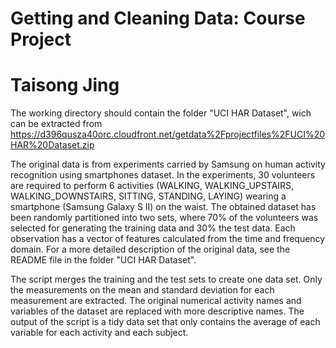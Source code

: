Getting and Cleaning Data: Course Project
========================================================
Taisong Jing
========================================================

The working directory should contain the folder "UCI HAR Dataset", wich can be extracted from https://d396qusza40orc.cloudfront.net/getdata%2Fprojectfiles%2FUCI%20HAR%20Dataset.zip 

The original data is from experiments carried by Samsung on human activity recognition using smartphones dataset. In the experiments, 30 volunteers are required to perform 6 activities (WALKING, WALKING_UPSTAIRS, WALKING_DOWNSTAIRS, SITTING, STANDING, LAYING) wearing a smartphone (Samsung Galaxy S II) on the waist. The obtained dataset has been randomly partitioned into two sets, where 70% of the volunteers was selected for generating the training data and 30% the test data. Each observation has a vector of features calculated from the time and frequency domain. For a more detailed description of the original data, see the README file in the folder "UCI HAR Dataset".

The script merges the training and the test sets to create one data set. Only the measurements on the mean and standard deviation for each measurement are extracted. The original numerical activity names and variables of the dataset are replaced with more descriptive names. The output of the script is a tidy data set that only contains the average of each variable for each activity and each subject.